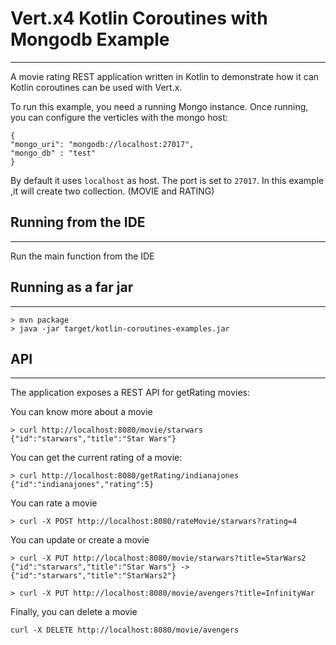 # Vert.x4 Kotlin Coroutines with Mongodb Example
***
A movie rating REST application written in Kotlin to demonstrate how it can Kotlin coroutines can be used with Vert.x.

To run this example, you need a running Mongo instance. Once running, you can configure the verticles with the mongo host:

```
{
"mongo_uri": "mongodb://localhost:27017",
"mongo_db" : "test"
}
```

By default it uses `localhost` as host. The port is set to `27017`.
In this example ,it will create two collection. (MOVIE and RATING)

## Running from the IDE
***
Run the main function from the IDE

## Running as a far jar
***
```
> mvn package
> java -jar target/kotlin-coroutines-examples.jar
```

## API
***
The application exposes a REST API for getRating movies:

You can know more about a movie
```
> curl http://localhost:8080/movie/starwars
{"id":"starwars","title":"Star Wars"}
```
You can get the current rating of a movie:

```
> curl http://localhost:8080/getRating/indianajones
{"id":"indianajones","rating":5}
```
You can rate a movie
```
> curl -X POST http://localhost:8080/rateMovie/starwars?rating=4
```

You can update or create a movie

```
> curl -X PUT http://localhost:8080/movie/starwars?title=StarWars2
{"id":"starwars","title":"Star Wars"} -> {"id":"starwars","title":"StarWars2"}
```

```
> curl -X PUT http://localhost:8080/movie/avengers?title=InfinityWar
```

Finally, you can delete a movie
```
curl -X DELETE http://localhost:8080/movie/avengers
```
